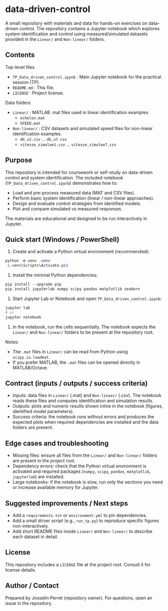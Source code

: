 # data-driven-control

A small repository with materials and data for hands-on exercises on data-driven control.
The repository contains a Jupyter notebook which explores system identification and control using measured/simulated datasets provided in the `Linear/` and `Non-linear/` folders.

## Contents

Top-level files

- `TP_Data_driven_control.ipynb` : Main Jupyter notebook for the practical session (TP).
- `README.md` : This file.
- `LICENSE` : Project license.

Data folders

- `Linear/` : MATLAB .mat files used in linear identification examples.
  - `echelon.mat`
  - `SPEED.mat`
- `Non-linear/` : CSV datasets and simulated speed files for non-linear identification examples.
  - `db_u1.csv` ... `db_u7.csv`
  - `vitesse_simulee1.csv` ... `vitesse_simulee7.csv`

## Purpose

This repository is intended for coursework or self-study on data-driven control and system identification. The included notebook (`TP_Data_driven_control.ipynb`) demonstrates how to:

- Load and pre-process measured data (MAT and CSV files).
- Perform basic system identification (linear / non-linear approaches).
- Design and evaluate control strategies from identified models.
- Plot and compare simulated vs measured responses.

The materials are educational and designed to be run interactively in Jupyter.

## Quick start (Windows / PowerShell)

1. Create and activate a Python virtual environment (recommended):

```powershell
python -m venv .venv
.\.venv\Scripts\Activate.ps1
```

1. Install the minimal Python dependencies:

```powershell
pip install --upgrade pip
pip install jupyterlab numpy scipy pandas matplotlib seaborn
```

1. Start Jupyter Lab or Notebook and open `TP_Data_driven_control.ipynb`:

```powershell
jupyter lab
# or
jupyter notebook
```

1. In the notebook, run the cells sequentially. The notebook expects the `Linear/` and `Non-linear/` folders to be present at the repository root.

Notes:

- The `.mat` files in `Linear/` can be read from Python using `scipy.io.loadmat`.
- If you prefer MATLAB, the `.mat` files can be opened directly in MATLAB/Octave.

## Contract (inputs / outputs / success criteria)

- Inputs: data files in `Linear/` (.mat) and `Non-linear/` (.csv). The notebook reads these files and computes identification and simulation results.
- Outputs: plots and numeric results shown inline in the notebook (figures, identified model parameters).
- Success criteria: the notebook runs without errors and produces the expected plots when required dependencies are installed and the data folders are present.

## Edge cases and troubleshooting

- Missing files: ensure all files from the `Linear/` and `Non-linear/` folders are present in the project root.
- Dependency errors: check that the Python virtual environment is activated and required packages (`numpy`, `scipy`, `pandas`, `matplotlib`, `jupyterlab`) are installed.
- Large notebooks: if the notebook is slow, run only the sections you need or increase available memory for Jupyter.

## Suggested improvements / Next steps

- Add a `requirements.txt` or `environment.yml` to pin dependencies.
- Add a small driver script (e.g., `run_tp.py`) to reproduce specific figures non-interactively.
- Add short README files inside `Linear/` and `Non-linear/` to describe each dataset in detail.

## License

This repository includes a `LICENSE` file at the project root. Consult it for license details.

## Author / Contact

Prepared by Josselin Perret (repository owner). For questions, open an issue in the repository.
